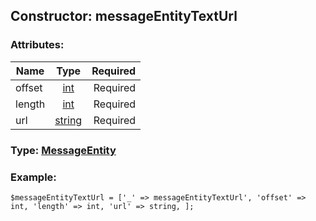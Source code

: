 ## Constructor: messageEntityTextUrl  

### Attributes:

| Name     |    Type       | Required |
|----------|:-------------:|---------:|
|offset|[int](../types/int.md) | Required|
|length|[int](../types/int.md) | Required|
|url|[string](../types/string.md) | Required|


### Type: [MessageEntity](../types/MessageEntity.md)

### Example:


```
$messageEntityTextUrl = ['_' => messageEntityTextUrl', 'offset' => int, 'length' => int, 'url' => string, ];
```